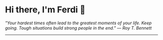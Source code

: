 <h1>Hi there, I'm Ferdi 👋</h1>

<p><em>
  "Your hardest times often lead to the greatest moments of your life. Keep going. Tough situations build strong people in the end." — Roy T. Bennett
</em></p>

---
